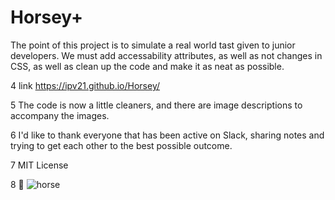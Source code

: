# Horsey+

The point of this project is to simulate a real world tast given to junior developers. We must add accessability attributes, as well as not changes in CSS, as well as clean up the code and make it as neat as possible. 

4 link https://ipv21.github.io/Horsey/

5 The code is now a little cleaners, and there are image descriptions to accompany the images. 

6 I'd like to thank everyone that has been active on Slack, sharing notes and trying to get each other to the best possible outcome. 

7 MIT License 

8 
🦡
![horse](https://github.com/IPv21/Horsey/assets/132957361/3c5b644e-6514-4dec-a03b-4ca374afa820)
